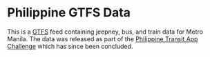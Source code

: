 Philippine GTFS Data
====================

This is a [GTFS](https://developers.google.com/transit/gtfs/reference) feed containing jeepney, bus, and train data for Metro Manila. The data was released as part of the [Philippine Transit App Challenge](http://philippine-transit.hackathome.com/dataset-philippines-transit-information-service-gtfs/) which has since been concluded.


